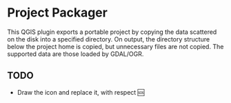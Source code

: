 # Project Packager

This QGIS plugin exports a portable project by copying the data scattered on the disk into a specified directory. On output, the directory structure below the project home is copied, but unnecessary files are not copied. The supported data are those loaded by GDAL/OGR.

## TODO

- Draw the icon and replace it, with respect :sos:
